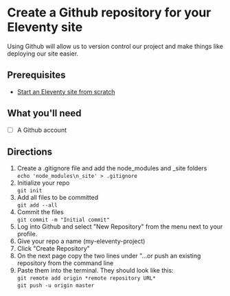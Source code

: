# Create a Github repository for your Eleventy site

Using Github will allow us to version control our project and make things like deploying our site easier.

## Prerequisites

- [Start an Eleventy site from scratch](/recipes/start-an-eleventy-site-from-scratch/)

## What you'll need

- [ ]  A Github account

## Directions

1. Create a .gitignore file and add the node_modules and _site folders\
`echo 'node_modules\n_site' > .gitignore`
2. Initialize your repo\
`git init`
3. Add all files to be committed\
`git add --all`
4. Commit the files\
`git commit -m "Initial commit"`
5. Log into Github and select "New Repository" from the menu next to your profile.
6. Give your repo a name (my-eleventy-project)
7. Click "Create Repository"
8. On the next page copy the two lines under "...or push an existing repository from the command line
9. Paste them into the terminal. They should look like this:\
`git remote add origin *remote repository URL*`\
`git push -u origin master`